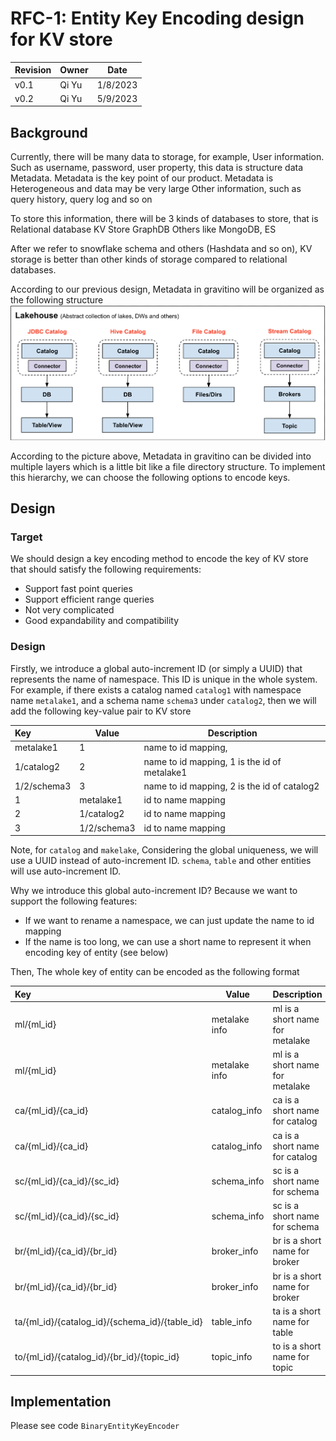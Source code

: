 <!--
  Licensed to the Apache Software Foundation (ASF) under one
  or more contributor license agreements.  See the NOTICE file
  distributed with this work for additional information
  regarding copyright ownership.  The ASF licenses this file
  to you under the Apache License, Version 2.0 (the
  "License"); you may not use this file except in compliance
  with the License.  You may obtain a copy of the License at

   http://www.apache.org/licenses/LICENSE-2.0

  Unless required by applicable law or agreed to in writing,
  software distributed under the License is distributed on an
  "AS IS" BASIS, WITHOUT WARRANTIES OR CONDITIONS OF ANY
  KIND, either express or implied.  See the License for the
  specific language governing permissions and limitations
  under the License.
-->

# RFC-1: Entity Key Encoding design for KV store

| Revision | Owner |  Date |
| :------- |-------| ------|
| v0.1     | Qi Yu | 1/8/2023|
| v0.2     | Qi Yu | 5/9/2023|

## Background
Currently, there will be many data to storage, for example, 
User information. Such as username, password, user property, this data is structure data
Metadata. Metadata is the key point of our product. Metadata is Heterogeneous and data may be very large
Other information, such as query history, query log and so on

To store this information, there will be 3 kinds of databases to store, that is
Relational database
KV Store
GraphDB
Others like MongoDB, ES

After we refer to snowflake schema and others (Hashdata and so on), KV storage is better than other kinds of storage compared to relational databases.

According to our previous design, Metadata in gravitino will be organized as the following structure
![mc](../rfc-1/schema-overview.png)

According to the picture above, Metadata in gravitino can be divided into multiple layers which is a little bit like a file directory structure. To implement this hierarchy, we can choose the following options to encode keys.

## Design

### Target

We should design a key encoding method to encode the key of KV store that should satisfy the following requirements:
- Support fast point queries 
- Support efficient range queries
- Not very complicated 
- Good expandability and compatibility


### Design 

Firstly, we introduce a global auto-increment ID (or simply a UUID) that represents the name of namespace. This ID is unique in the whole system. 
For example, if there exists a catalog named `catalog1` with namespace name `metalake1`, and a schema name `schema3` under `catalog2`, then we will add the following key-value pair to KV store

| Key         | Value       | Description                                  | 
|:------------|-------------|----------------------------------------------|
| metalake1   | 1           | name to id mapping,                          |
| 1/catalog2  | 2           | name to id mapping, 1 is the id of metalake1 |
| 1/2/schema3 | 3           | name to id mapping, 2 is the id of catalog2  |
| 1           | metalake1   | id to name mapping                           |
| 2           | 1/catalog2  | id to name mapping                           |
| 3           | 1/2/schema3 | id to name mapping                           |

Note, for `catalog` and `makelake`, Considering the global uniqueness, we will use a UUID instead of auto-increment ID.
`schema`, `table` and other entities will use auto-increment ID.


Why we introduce this global auto-increment ID? Because we want to support the following features:
- If we want to rename a namespace, we can just update the name to id mapping
- If the name is too long, we can use a short name to represent it when encoding key of entity (see below)

Then, The whole key of entity can be encoded as the following format


| Key                                            | Value         | Description                     | 
|:-----------------------------------------------|---------------|---------------------------------|
| ml/{ml_id}                                     | metalake info | ml is a short name for metalake |
| ml/{ml_id}                                     | metalake info | ml is a short name for metalake |
| ca/{ml_id}/{ca_id}                             | catalog_info  | ca is a short name for catalog  |
| ca/{ml_id}/{ca_id}                             | catalog_info  | ca is a short name for catalog  |
| sc/{ml_id}/{ca_id}/{sc_id}                     | schema_info   | sc is a short name for schema   |
| sc/{ml_id}/{ca_id}/{sc_id}                     | schema_info   | sc is a short name for schema   |
| br/{ml_id}/{ca_id}/{br_id}                     | broker_info   | br is a short name for broker   |
| br/{ml_id}/{ca_id}/{br_id}                     | broker_info   | br is a short name for broker   |
| ta/{ml_id}/{catalog_id}/{schema_id}/{table_id} | table_info    | ta is a short name for table    |
| to/{ml_id}/{catalog_id}/{br_id}/{topic_id}     | topic_info    | to is a short name for topic    |

## Implementation

Please see code ```BinaryEntityKeyEncoder```


